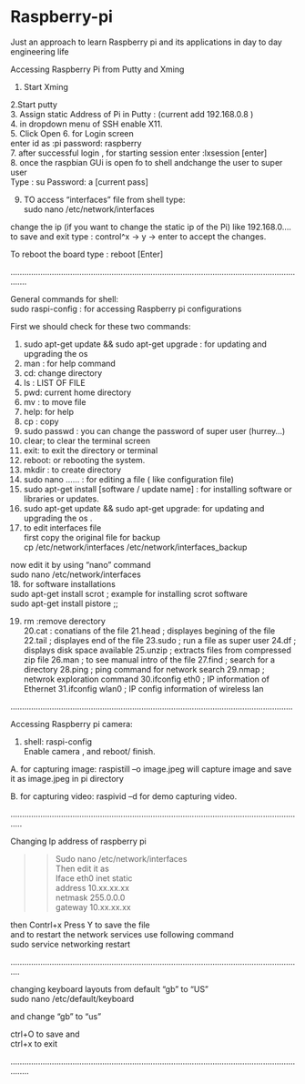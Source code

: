 # Raspberry-pi
Just an approach to learn Raspberry pi and its applications in day to day engineering life


Accessing Raspberry Pi from Putty and Xming

1. Start Xming

2.Start putty   
3. Assign static Address of Pi in Putty : (current add 192.168.0.8 )    
4.  in dropdown menu of SSH enable X11.     
5. Click Open 
6. for Login screen     
enter id as :pi
password: raspberry    
7. after successful login , for starting session enter :lxsession [enter]    
8. once the raspbian GUi is open fo to shell andchange the user to super user      
       Type : su
Password: a [current pass]

9.  TO access “interfaces” file from shell type:     
	sudo nano /etc/network/interfaces

change the ip (if you want to change the static ip of the Pi) like 192.168.0….     
to save and exit type : control^x     ->  y   ->  enter to accept the changes.     

To reboot the board type : reboot [Enter]     

...................................................................................................................................


General commands for shell:   
sudo raspi-config       :   for accessing Raspberry pi configurations     

First we should check for these two commands:     
1.	sudo apt-get update && sudo apt-get upgrade : for updating and upgrading the os       
2.	man      : for help command       
3.	cd: change directory        
4.	ls : LIST OF FILE  
5.	pwd: current home directory  
6.	mv : to move file   
7.	help: for help  
8.	cp : copy  
9.	sudo passwd : you can change the password of super user (hurrey…)  
10.	clear; to clear the terminal screen  
11.	exit: to exit the directory or terminal  
12.	reboot: or rebooting the system.  
13.	mkdir : to create directory  
14.	sudo nano …… : for editing a file ( like configuration file)   
15.	sudo apt-get install [software / update name]  : for installing  software or libraries or updates.  
16.	sudo apt-get update && sudo apt-get upgrade: for updating and upgrading the os .  
17.	to edit interfaces file   
first copy the original file for backup  
  cp /etc/network/interfaces /etc/network/interfaces_backup  

now edit it by using “nano” command  
sudo nano /etc/network/interfaces  
18.	for software installations  
sudo apt-get install scrot    ;    example for installing scrot software  
sudo apt-get install pistore  ;;   

19. rm  :remove derectory  
20.cat  : conatians of the file
21.head  ; displayes begining of the file
22.tail  ; displayes end of the file
23.sudo  ; run a file as super user
24.df  ; displays disk space available
25.unzip  ; extracts files from compressed zip file
26.man  ; to see manual intro of the file
27.find  ; search for a directory
28.ping  ; ping command for network search
29.nmap  ; netwrok exploration command
30.ifconfig eth0  ;  IP information of Ethernet
31.ifconfig wlan0  ; IP config information of wireless lan 


...........................................................................................................................


Accessing Raspberry pi camera:  

1. shell: raspi-config  
Enable camera , and reboot/ finish.  

A. for capturing image: raspistill –o image.jpeg    will capture image and save it as image.jpeg in pi directory   

B. for capturing video: raspivid –d                   for demo capturing video.  

.................................................................................................................................

Changing Ip address of raspberry pi  

>> Sudo nano /etc/network/interfaces  
Then edit it as   
Iface eth0 inet static  
address 10.xx.xx.xx  
netmask 255.0.0.0  
gateway 10.xx.xx.xx  

then Contrl+x      Press Y to save the file  
and to restart the network services use following command  
 sudo service networking restart  


................................................................................................................................

changing keyboard layouts from default “gb”  to “US”  
sudo nano /etc/default/keyboard  

and change “gb” to “us”  

ctrl+O to save and  
ctrl+x  to exit   


....................................................................................................................................


